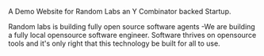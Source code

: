 A Demo Website for Random Labs an Y Combinator backed Startup.

Random labs is building fully open source software agents
-We are building a fully local opensource software engineer. Software thrives on opensource tools and it's only right that this technology be built for all to use.

